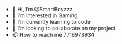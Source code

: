 - 👋 Hi, I’m @SmartBoyzzz
- 👀 I’m interested in Gaming
- 🌱 I’m currently learning to code
- 💞️ I’m looking to collaborate on my project
- 📫 How to reach me 7718978934

<!---
SmartBoyzzz/SmartBoyzzz is a ✨ special ✨ repository because its `README.md` (this file) appears on your GitHub profile.
You can click the Preview link to take a look at your changes.
--->
